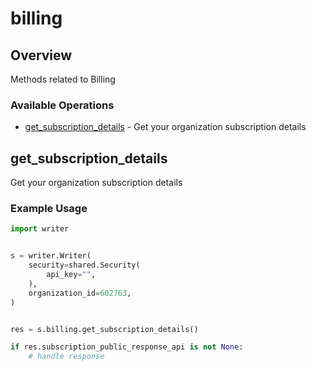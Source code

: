 # billing

## Overview

Methods related to Billing

### Available Operations

* [get_subscription_details](#get_subscription_details) - Get your organization subscription details

## get_subscription_details

Get your organization subscription details

### Example Usage

```python
import writer


s = writer.Writer(
    security=shared.Security(
        api_key="",
    ),
    organization_id=602763,
)


res = s.billing.get_subscription_details()

if res.subscription_public_response_api is not None:
    # handle response
```
